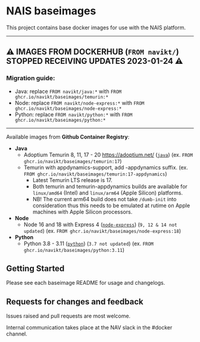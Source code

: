 NAIS baseimages
================

This project contains base docker images for use with the NAIS platform.

---

## ⚠️ IMAGES FROM DOCKERHUB (`FROM navikt/`) STOPPED RECEIVING UPDATES 2023-01-24 ⚠️
### Migration guide:
* Java: replace `FROM navikt/java:*` with `FROM ghcr.io/navikt/baseimages/temurin:*`
* Node: replace `FROM navikt/node-express:*` with `FROM ghcr.io/navikt/baseimages/node-express:*`
* Python: replace `FROM navikt/python:*` with `FROM ghcr.io/navikt/baseimages/python:*`

---

Available images from **Github Container Registry**:
* **Java**
  * Adoptium Temurin 8, 11, 17 - 20 https://adoptium.net/ ([`java`](java)) (ex. `FROM ghcr.io/navikt/baseimages/temurin:17`)
  * Temurin with appdynamics-support, add -appdynamics suffix. (ex. `FROM ghcr.io/navikt/baseimages/temurin:17-appdynamics`)
    * Latest Temurin LTS release is 17.
    * Both temurin and temurin-appdynamics builds are available for `linux/amd64` (Intel) and `linux/arm64` (Apple Silicon) platforms.
    * NB! The current arm64 build does not take `/dumb-init` into consideration thus this needs to be emulated at rutime on Apple machines with Apple Silicon processors.
* **Node**
  * Node 16 and 18 with Express 4 ([`node-express`](node-express)) (`9, 12 & 14 not updated`) (ex. `FROM ghcr.io/navikt/baseimages/node-express:18`)
* **Python**
  * Python 3.8 - 3.11 ([`python`](python)) (`3.7 not updated`) (ex. `FROM ghcr.io/navikt/baseimages/python:3.11`)


## Getting Started

Please see each baseimage README for usage and changelogs.

## Requests for changes and feedback

Issues raised and pull requests are most welcome. 

Internal communication takes place at the NAV slack in the #docker channel. 

